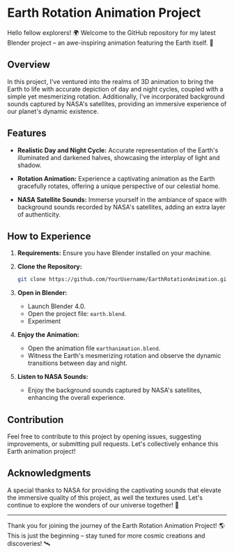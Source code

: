 # Earth Rotation Animation Project

Hello fellow explorers! 🌍 Welcome to the GitHub repository for my latest Blender project – an awe-inspiring animation featuring the Earth itself. 🚀

## Overview

In this project, I've ventured into the realms of 3D animation to bring the Earth to life with accurate depiction of day and night cycles, coupled with a simple yet mesmerizing rotation. Additionally, I've incorporated background sounds captured by NASA's satellites, providing an immersive experience of our planet's dynamic existence.

## Features

- **Realistic Day and Night Cycle:** Accurate representation of the Earth's illuminated and darkened halves, showcasing the interplay of light and shadow.

- **Rotation Animation:** Experience a captivating animation as the Earth gracefully rotates, offering a unique perspective of our celestial home.

- **NASA Satellite Sounds:** Immerse yourself in the ambiance of space with background sounds recorded by NASA's satellites, adding an extra layer of authenticity.

## How to Experience

1. **Requirements:** Ensure you have Blender installed on your machine.

2. **Clone the Repository:**
   ```bash
   git clone https://github.com/YourUsername/EarthRotationAnimation.git
   ```

3. **Open in Blender:**
   - Launch Blender 4.0.
   - Open the project file: `earth.blend`.
   - Experiment

4. **Enjoy the Animation:**
   - Open the animation file `earthanimation.blend`.
   - Witness the Earth's mesmerizing rotation and observe the dynamic transitions between day and night.

5. **Listen to NASA Sounds:**
   - Enjoy the background sounds captured by NASA's satellites, enhancing the overall experience.

## Contribution

Feel free to contribute to this project by opening issues, suggesting improvements, or submitting pull requests. Let's collectively enhance this Earth animation project!

## Acknowledgments

A special thanks to NASA for providing the captivating sounds that elevate the immersive quality of this project, as well the textures used. Let's continue to explore the wonders of our universe together! 🌌

---

Thank you for joining the journey of the Earth Rotation Animation Project! 🌎 This is just the beginning – stay tuned for more cosmic creations and discoveries! 🛰️
